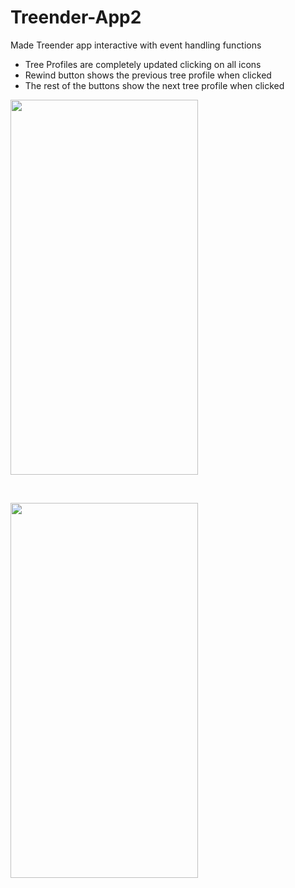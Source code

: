 # Treender-App2

Made Treender app interactive with event handling functions 
- Tree Profiles are completely updated clicking on all icons 
- Rewind button shows the previous tree profile when clicked
- The rest of the buttons show the next tree profile when clicked


<img src="https://user-images.githubusercontent.com/90239677/203517710-384efb61-60c0-4b7e-9ef8-735ef12fc923.gif" width="300" height="600"><p>&nbsp;</p><img src="https://user-images.githubusercontent.com/90239677/203517968-731ff725-7fd0-44c9-a749-254dbef858e4.gif" width="300" height="600">

